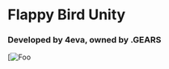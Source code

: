 # Flappy Bird Unity
### Developed by 4eva, owned by .GEARS


[![Foo](https://github.com/FourEva/FlappyBird-Unity/blob/main/readmeassets/flappy.gif)